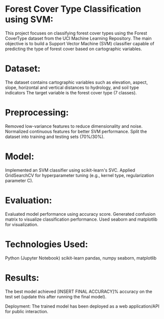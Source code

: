 # Forest Cover Type Classification using SVM:
This project focuses on classifying forest cover types using the Forest CoverType dataset from the UCI Machine Learning Repository. The main objective is to build a Support Vector Machine (SVM) classifier capable of predicting the type of forest cover based on cartographic variables.

# Dataset:
The dataset contains cartographic variables such as elevation, aspect, slope, horizontal and vertical distances to hydrology, and soil type indicators
The target variable is the forest cover type (7 classes).

# Preprocessing:
Removed low-variance features to reduce dimensionality and noise.
Normalized continuous features for better SVM performance.
Split the dataset into training and testing sets (70%/30%).

# Model:
Implemented an SVM classifier using scikit-learn's SVC.
Applied GridSearchCV for hyperparameter tuning (e.g., kernel type, regularization parameter C).

# Evaluation:
Evaluated model performance using accuracy score.
Generated confusion matrix to visualize classification performance.
Used seaborn and matplotlib for visualization.

# Technologies Used:
Python (Jupyter Notebook)
scikit-learn
pandas, numpy
seaborn, matplotlib

# Results:
The best model achieved [INSERT FINAL ACCURACY]% accuracy on the test set (update this after running the final model).

Deployment:
The trained model has been deployed as a web application/API for public interaction.




